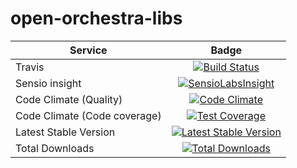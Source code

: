 open-orchestra-libs
===================

| Service       | Badge         |
| ------------- |:-------------:|
| Travis | [![Build Status](https://travis-ci.org/open-orchestra/open-orchestra-libs.svg?branch=master)](https://travis-ci.org/open-orchestra/open-orchestra-libs) |
| Sensio insight | [![SensioLabsInsight](https://insight.sensiolabs.com/projects/3b5e48a2-d597-48ef-8531-f9962caa24ba/big.png)](https://insight.sensiolabs.com/projects/3b5e48a2-d597-48ef-8531-f9962caa24ba) |
| Code Climate (Quality) | [![Code Climate](https://codeclimate.com/github/open-orchestra/open-orchestra-libs/badges/gpa.svg)](https://codeclimate.com/github/open-orchestra/open-orchestra-libs) |
| Code Climate (Code coverage) | [![Test Coverage](https://codeclimate.com/github/open-orchestra/open-orchestra-libs/badges/coverage.svg)](https://codeclimate.com/github/open-orchestra/open-orchestra-libs/coverage) |
| Latest Stable Version | [![Latest Stable Version](https://poser.pugx.org/open-orchestra/open-orchestra-libs/v/stable)](https://packagist.org/packages/open-orchestra/open-orchestra-libs) |
| Total Downloads | [![Total Downloads](https://poser.pugx.org/open-orchestra/open-orchestra-libs/downloads)](https://packagist.org/packages/open-orchestra/open-orchestra-libs) |
